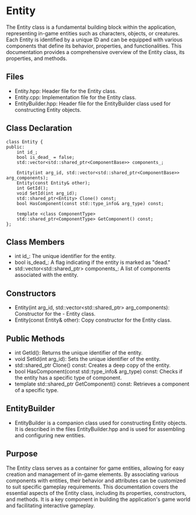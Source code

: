 # Entity

The Entity class is a fundamental building block within the application, representing in-game entities such as characters, objects, or creatures. Each Entity is identified by a unique ID and can be equipped with various components that define its behavior, properties, and functionalities. This documentation provides a comprehensive overview of the Entity class, its properties, and methods.

## Files

- Entity.hpp: Header file for the Entity class.
- Entity.cpp: Implementation file for the Entity class.
- EntityBuilder.hpp: Header file for the EntityBuilder class used for constructing Entity objects.

## Class Declaration

````
class Entity {
public:
    int id_;
    bool is_dead_ = false;
    std::vector<std::shared_ptr<ComponentBase>> components_;
​
    Entity(int arg_id, std::vector<std::shared_ptr<ComponentBase>> arg_components);
    Entity(const Entity& other);
    int GetId();
    void SetId(int arg_id);
    std::shared_ptr<Entity> Clone() const;
    bool HasComponent(const std::type_info& arg_type) const;
​
    template <class ComponentType>
    std::shared_ptr<ComponentType> GetComponent() const;
};
````
## Class Members

- int id_: The unique identifier for the entity.
- bool is_dead_: A flag indicating if the entity is marked as "dead."
- std::vector<std::shared_ptr<ComponentBase>> components_: A list of components associated with the entity.


## Constructors
- Entity(int arg_id, std::vector<std::shared_ptr<ComponentBase>> arg_components): Constructor for the - Entity class.
- Entity(const Entity& other): Copy constructor for the Entity class.


## Public Methods

- int GetId(): Returns the unique identifier of the entity.
- void SetId(int arg_id): Sets the unique identifier of the entity.
- std::shared_ptr<Entity> Clone() const: Creates a deep copy of the entity.
- bool HasComponent(const std::type_info& arg_type) const: Checks if the entity has a specific type of component.
- template <class ComponentType> std::shared_ptr<ComponentType> GetComponent() const: Retrieves a component of a specific type.

## EntityBuilder

- EntityBuilder is a companion class used for constructing Entity objects. It is described in the files EntityBuilder.hpp and is used for assembling and configuring new entities.

## Purpose

The Entity class serves as a container for game entities, allowing for easy creation and management of in-game elements. By associating various components with entities, their behavior and attributes can be customized to suit specific gameplay requirements. This documentation covers the essential aspects of the Entity class, including its properties, constructors, and methods. It is a key component in building the application's game world and facilitating interactive gameplay.
